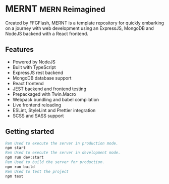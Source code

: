 # MERNT <small>MERN Reimagined</small>

Created by FFGFlash, MERNT is a template repository for quickly embarking on a journey with web development using an ExpressJS, MongoDB and NodeJS backend with a React frontend.

## Features

- Powered by NodeJS
- Built with TypeScript
- ExpressJS rest backend
- MongoDB database support
- React frontend
- JEST backend and frontend testing
- Prepackaged with Twin.Macro
- Webpack bundling and babel compilation
- Live frontend reloading
- ESLint, StyleLint and Prettier integration
- SCSS and SASS support

## Getting started

```bat
Rem Used to execute the server in production mode.
npm start
Rem Used to execute the server in development mode.
npm run dev:start
Rem Used to build the server for production.
npm run build
Rem Used to test the project
npm test
```
